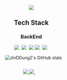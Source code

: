 <div align=center>
  <img src="https://capsule-render.vercel.app/api?type=waving&color=0583D2&height=300&section=header&text=Jinhyuck's%20GitHub&desc=welcome&descAlign=50&descAlignY=30&fontSize=80&fontColor=#40C4FF" />
 <div align=center>

<div align=center>
    <h2>Tech Stack</h2>
    <h3>BackEnd</h3>
  <img src="https://img.shields.io/badge/Java-B8860B?style=flat-square&logo=Java&logoColor=white"/></a>&nbsp
  <img src="https://img.shields.io/badge/SpringBoot-369F36?style=flat-square&logo=SpringBoot&logoColor=white"/></a>&nbsp 
  <img src="https://img.shields.io/badge/SpringSecurity-7CFC00?style=flat-square&logo=springsecurity&logoColor=white">
  <img src="https://img.shields.io/badge/Hibernate-CC9966?style=flat-square&logo=Hibernate&logoColor=white"/></a>&nbsp 
  <img src="https://img.shields.io/badge/MySQL-6495ED?style=flat-square&logo=mySQL&logoColor=white"/></a>&nbsp 

 ![JinDDung2's GitHub stats](https://github-readme-stats.vercel.app/api?username=JinDDung2&show_icons=true&theme=tokyonight)

  <h2></h2>
   <a href="https://velog.io/@wlsgur1533/">
  <img src="https://img.shields.io/badge/Velog-63CC63?style=flat-square&logo=Velog&logoColor=white"/>
  </a>
  <a href="mailto:gjwlsgur4866@gmail.com">
  <img src="https://img.shields.io/badge/Gmail-FF8C0A?style=flat-square&logo=Gmail&logoColor=white"/>
  </a>
 
  
</div>
